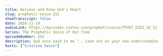 ```yaml
---
title: Believe and Know God's Heart
slug: prophetic-voice-252
showTranscript: false
date: 2016-11-19
audioLink: https://episodes.castos.com/propheticvoice/TPVOT_E252_16_11_19-20_Believe_and_Know_God%27s_Heart.mp3
Series: The Prophetic Voice of Our Time
episodeNumber: 252
description: God once said to me "...Lean not on your own understanding, but in all your ways acknowledge Me, and I will direct your path." When God... told me that..., it means that a lot of things that He will open up or give me a revelation [of] is something that I have not encountered before or have not done before...
hosts: ["Cristina Sosso"]
---
```

